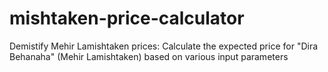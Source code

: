 # mishtaken-price-calculator
Demistify Mehir Lamishtaken prices: Calculate the expected price for "Dira Behanaha" (Mehir Lamishtaken) based on various input parameters
